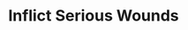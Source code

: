 ---
title: "Inflict Serious Wounds"

spell:
  schools:
    - name:        "Necromancy"
      subschools:  []
      descriptors: []
  classes:
    - name:  "Cleric"
      abbr:  "Clr"
      level: 3
  domains:
    - name:  "Ravage"
      abbr:  "Ravage"
      level: 3
  description:        |
    This spell functions like inflict light wounds, except that you deal 3d8 points of damage +1 point per caster level (maximum +15).
---